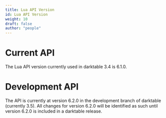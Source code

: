 ```yaml
---
title: Lua API Version
id: Lua API Version
weight: 10
draft: false
author: "people"
---
```


# Current API

The Lua API version currently used in darktable 3.4 is 6.1.0.

# Development API

The API is currently at version 6.2.0 in the development branch of darktable \(currently 3.5\).  All changes for version 6.2.0 will be identified as such until version 6.2.0 is included in a darktable release.
